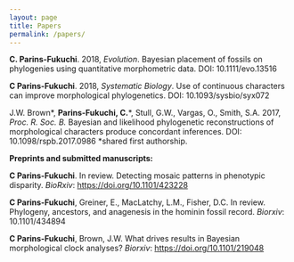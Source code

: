 ```yaml
---
layout: page
title: Papers
permalink: /papers/
---
```


**C. Parins-Fukuchi**. 2018, _Evolution_. Bayesian placement of fossils on phylogenies using quantitative morphometric data. DOI: 10.1111/evo.13516

**C Parins-Fukuchi**. 2018, _Systematic Biology_. Use of continuous characters can improve morphological phylogenetics. DOI: 10.1093/sysbio/syx072

J.W. Brown\*, **Parins-Fukuchi, C.**\*, Stull, G.W., Vargas, O., Smith, S.A. 2017, _Proc. R. Soc. B._ Bayesian and likelihood phylogenetic reconstructions of morphological characters produce concordant inferences. DOI: 10.1098/rspb.2017.0986    \*shared first authorship.

**Preprints and submitted manuscripts:**

**C Parins-Fukuchi**. In review. Detecting mosaic patterns in phenotypic disparity. _BioRxiv_: https://doi.org/10.1101/423228 

**C Parins-Fukuchi**, Greiner, E., MacLatchy, L.M., Fisher, D.C. In review. Phylogeny, ancestors, and anagenesis in the hominin fossil record. _Biorxiv_: 10.1101/434894 

**C Parins-Fukuchi**, Brown, J.W. What drives results in Bayesian morphological clock analyses? _Biorxiv_: https://doi.org/10.1101/219048

